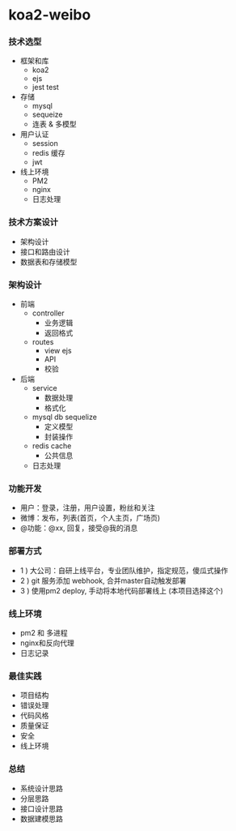 # koa2-weibo

### 技术选型

- 框架和库
    * koa2
    * ejs
    * jest test
- 存储
    * mysql
    * sequeize
    * 连表 & 多模型
- 用户认证
    * session
    * redis 缓存
    * jwt
- 线上环境
    * PM2
    * nginx
    * 日志处理

### 技术方案设计

- 架构设计
- 接口和路由设计
- 数据表和存储模型

### 架构设计

- 前端
    * controller
        * 业务逻辑
        * 返回格式
    * routes
        * view ejs
        * API
        * 校验
- 后端
    * service
        * 数据处理
        * 格式化
    * mysql db sequelize
        * 定义模型
        * 封装操作
    * redis cache
        * 公共信息
    * 日志处理

### 功能开发

- 用户：登录，注册，用户设置，粉丝和关注
- 微博：发布，列表(首页，个人主页，广场页)
- @功能：@xx, 回复，接受@我的消息

### 部署方式

- 1 ) 大公司：自研上线平台，专业团队维护，指定规范，傻瓜式操作
- 2 ) git 服务添加 webhook, 合并master自动触发部署
- 3 ) 使用pm2 deploy, 手动将本地代码部署线上 (本项目选择这个)

### 线上环境

- pm2 和 多进程
- nginx和反向代理
- 日志记录

### 最佳实践

- 项目结构
- 错误处理
- 代码风格
- 质量保证
- 安全
- 线上环境

### 总结

- 系统设计思路
- 分层思路
- 接口设计思路
- 数据建模思路